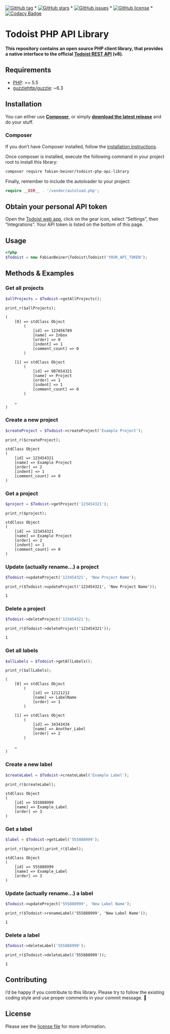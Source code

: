 [![GitHub tag](https://img.shields.io/github/tag/FabianBeiner/Todoist-PHP-API-Library.svg)](https://github.com/FabianBeiner/Todoist-PHP-API-Library/tags) * [![GitHub stars](https://img.shields.io/github/stars/FabianBeiner/Todoist-PHP-API-Library.svg)](https://github.com/FabianBeiner/Todoist-PHP-API-Library/stargazers) * [![GitHub issues](https://img.shields.io/github/issues/FabianBeiner/Todoist-PHP-API-Library.svg)](https://github.com/FabianBeiner/Todoist-PHP-API-Library/issues) * [![GitHub license](https://img.shields.io/github/license/FabianBeiner/Todoist-PHP-API-Library.svg)](https://github.com/FabianBeiner/Todoist-PHP-API-Library/blob/master/LICENSE) * [![Codacy Badge](https://api.codacy.com/project/badge/Grade/a8cad853a2b041a896753b4dda5659ad)](https://www.codacy.com/app/FabianBeiner/Todoist-PHP-API-Library?utm_source=github.com&amp;utm_medium=referral&amp;utm_content=FabianBeiner/Todoist-PHP-API-Library&amp;utm_campaign=Badge_Grade)# Todoist PHP API Library**This repository contains an open source PHP client library, that provides a native interface to the official [Todoist REST API](https://developer.todoist.com/rest/v8/) (v8).**## Requirements- [PHP](http://php.net/): >= 5.5- [guzzlehttp/guzzle](https://packagist.org/packages/guzzlehttp/guzzle): ~6.3## InstallationYou can either use [**Composer**](https://getcomposer.org/), or simply [**download the latest release**](https://github.com/FabianBeiner/Todoist-PHP-API-Library/releases) and do your stuff.### ComposerIf you don’t have Composer installed, follow the [installation instructions](https://getcomposer.org/doc/00-intro.md).Once composer is installed, execute the following command in your project root to install this library:```shcomposer require fabian-beiner/todoist-php-api-library```Finally, remember to include the autoloader to your project:```phprequire __DIR__ . '/vendor/autoload.php';```## Obtain your personal API tokenOpen the [Todoist web app](https://todoist.com), click on the gear icon, select “Settings”, then “Integrations”. Your API token is listed on the bottom of this page.## Usage```php<?php$Todoist = new FabianBeiner\Todoist\Todoist('YOUR_API_TOKEN');```## Methods & Examples### Get all projects```php$allProjects = $Todoist->getAllProjects();``````print_r($allProjects);(    [0] => stdClass Object        (            [id] => 123456789            [name] => Inbox            [order] => 0            [indent] => 1            [comment_count] => 0        )    [1] => stdClass Object        (            [id] => 987654321            [name] => Project            [order] => 1            [indent] => 1            [comment_count] => 0        )    …)```### Create a new project```php$createProject = $Todoist->createProject('Example Project');``````print_r($createProject);stdClass Object(    [id] => 123454321    [name] => Example Project    [order] => 2    [indent] => 1    [comment_count] => 0)```### Get a project```php$project = $Todoist->getProject('123454321');``````print_r($project);stdClass Object(    [id] => 123454321    [name] => Example Project    [order] => 2    [indent] => 1    [comment_count] => 0)```### Update (actually rename…) a project```php$Todoist->updateProject('123454321', 'New Project Name');``````print_r($Todoist->updateProject('123454321', 'New Project Name'));1```### Delete a project```php$Todoist->deleteProject('123454321');``````print_r($Todoist->deleteProject('123454321'));1```### Get all labels```php$allLabels = $Todoist->getAllLabels();``````print_r($allLabels);(    [0] => stdClass Object        (            [id] => 12121212            [name] => LabelName            [order] => 1        )    [1] => stdClass Object        (            [id] => 34343434            [name] => Another_Label            [order] => 2        )    …)```### Create a new label```php$createLabel = $Todoist->createLabel('Example Label');``````print_r($createLabel);stdClass Object(    [id] => 555888999    [name] => Example_Label    [order] => 3)```### Get a label```php$label = $Todoist->getLabel('555888999');``````print_r($project);print_r($label);stdClass Object(    [id] => 555888999    [name] => Example_Label    [order] => 3)```### Update (actually rename…) a label```php$Todoist->updateProject('555888999', 'New Label Name');``````print_r($Todoist->renameLabel('555888999', 'New Label Name'));1```### Delete a label```php$Todoist->deleteLabel('555888999');``````print_r($Todoist->deleteLabel('555888999'));1```## ContributingI’d be happy if you contribute to this library. Please try to follow the existing coding style and use proper comments in your commit message. 🙏## LicensePlease see the [license file](https://github.com/FabianBeiner/Todoist-PHP-API-Library/blob/master/LICENSE) for more information.